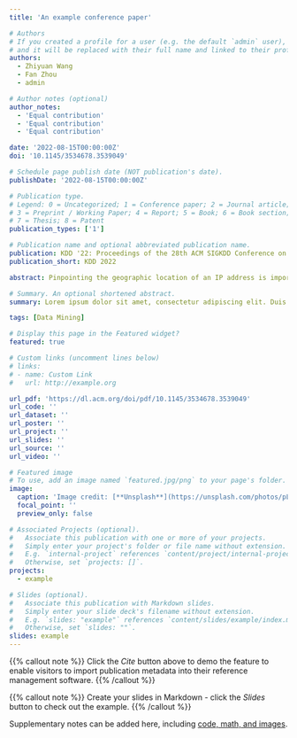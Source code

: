 ```yaml
---
title: 'An example conference paper'

# Authors
# If you created a profile for a user (e.g. the default `admin` user), write the username (folder name) here
# and it will be replaced with their full name and linked to their profile.
authors:
  - Zhiyuan Wang
  - Fan Zhou
  - admin

# Author notes (optional)
author_notes:
  - 'Equal contribution'
  - 'Equal contribution'
  - 'Equal contribution'

date: '2022-08-15T00:00:00Z'
doi: '10.1145/3534678.3539049'

# Schedule page publish date (NOT publication's date).
publishDate: '2022-08-15T00:00:00Z'

# Publication type.
# Legend: 0 = Uncategorized; 1 = Conference paper; 2 = Journal article;
# 3 = Preprint / Working Paper; 4 = Report; 5 = Book; 6 = Book section;
# 7 = Thesis; 8 = Patent
publication_types: ['1']

# Publication name and optional abbreviated publication name.
publication: KDD '22: Proceedings of the 28th ACM SIGKDD Conference on Knowledge Discovery and Data Mining
publication_short: KDD 2022

abstract: Pinpointing the geographic location of an IP address is important for a range of location-aware applications spanning from targeted advertising to fraud prevention. The majority of traditional measurement-based and recent learning-based methods either focus on the efficient employment of topology or utilize data mining to find clues of the target IP in publicly available sources. Motivated by the limitations in existing works, we propose a novel framework named GraphGeo, which provides a complete processing methodology for street-level IP geolocation with the application of graph neural networks. It incorporates IP hosts knowledge and kinds of neighborhood relationships into the graph to infer spatial topology for high-quality geolocation prediction. We explicitly consider and alleviate the negative impact of uncertainty caused by network jitter and congestion, which are pervasive in complicated network environments. Extensive evaluations across three large-scale real-world datasets demonstrate that GraphGeo significantly reduces the geolocation errors compared to the state-of-the-art methods. Moreover, the proposed framework has been deployed on the web platform as an online service for 6 months.

# Summary. An optional shortened abstract.
summary: Lorem ipsum dolor sit amet, consectetur adipiscing elit. Duis posuere tellus ac convallis placerat. Proin tincidunt magna sed ex sollicitudin condimentum.

tags: [Data Mining]

# Display this page in the Featured widget?
featured: true

# Custom links (uncomment lines below)
# links:
# - name: Custom Link
#   url: http://example.org

url_pdf: 'https://dl.acm.org/doi/pdf/10.1145/3534678.3539049'
url_code: ''
url_dataset: ''
url_poster: ''
url_project: ''
url_slides: ''
url_source: ''
url_video: ''

# Featured image
# To use, add an image named `featured.jpg/png` to your page's folder.
image:
  caption: 'Image credit: [**Unsplash**](https://unsplash.com/photos/pLCdAaMFLTE)'
  focal_point: ''
  preview_only: false

# Associated Projects (optional).
#   Associate this publication with one or more of your projects.
#   Simply enter your project's folder or file name without extension.
#   E.g. `internal-project` references `content/project/internal-project/index.md`.
#   Otherwise, set `projects: []`.
projects:
  - example

# Slides (optional).
#   Associate this publication with Markdown slides.
#   Simply enter your slide deck's filename without extension.
#   E.g. `slides: "example"` references `content/slides/example/index.md`.
#   Otherwise, set `slides: ""`.
slides: example
---
```


{{% callout note %}}
Click the _Cite_ button above to demo the feature to enable visitors to import publication metadata into their reference management software.
{{% /callout %}}

{{% callout note %}}
Create your slides in Markdown - click the _Slides_ button to check out the example.
{{% /callout %}}

Supplementary notes can be added here, including [code, math, and images](https://wowchemy.com/docs/writing-markdown-latex/).
